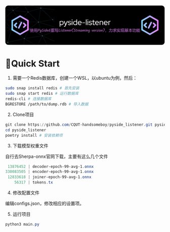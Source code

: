 ![](./.asset/github-header-image.png)

# 🤗Quick Start

1.  需要一个Redis数据库，创建一个WSL，以ubuntu为例，然后：

```bash
sudo snap install redis # 首先安装
sudo snap start redis # 运行数据库
redis-cli # 连接数据库
BGRESTORE /path/to/dump.rdb # 导入数据
```

2. Clone项目

```powershell
git clone https://github.com/CQUT-handsomeboy/pyside_listener.git pyside_listener
cd pyside_listener
poetry install # 安装依赖项
```

3.  下载模型权重文件

自行去Sherpa-onnx官网下载，主要有这么几个文件

```powershell
 13876452 | decoder-epoch-99-avg-1.onnx
330083505 | encoder-epoch-99-avg-1.onnx
 12833618 | joiner-epoch-99-avg-1.onnx
    56317 | tokens.tx
```

4.  修改配置文件

编辑configs.json，修改相应的设置项。

5.  运行项目

```powershell
python3 main.py
```